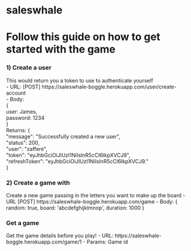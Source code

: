 # saleswhale

<h1>Follow this guide on how to get started with the game </h1>
<h3>1) Create a user</h3>
This would return you a token to use to authenticate yourself <br>
- URL: [POST] https://saleswhale-boggle.herokuapp.com/user/create-account<br>
- Body: <br>{ <br>
          user: James,<br>
          password: 1234<br>
        }<br>
Returns: {<br>
            "message": "Successfully created a new user",<br>
            "status": 200,<br>
            "user": "zaffere",<br>
            "token": "eyJhbGciOiJIUzI1NiIsInR5cCI6IkpXVCJ9",<br>
            "refreshToken": "eyJhbGciOiJIUzI1NiIsInR5cCI6IkpXVCJ9."<br>
}<br>

<h3>2) Create a game with</h3>
Create a new game passing in the letters you want to make up the board
- URL [POST] https://saleswhale-boggle.herokuapp.com/game
- Body: {
          random: true,
          board: 'abcdefghijklmnop',
          duration: 1000
        }

<h3>Get a game</h3>
Get the game details before you play!
- URL: https://saleswhale-boggle.herokuapp.com/game/1
- Params: Game id
